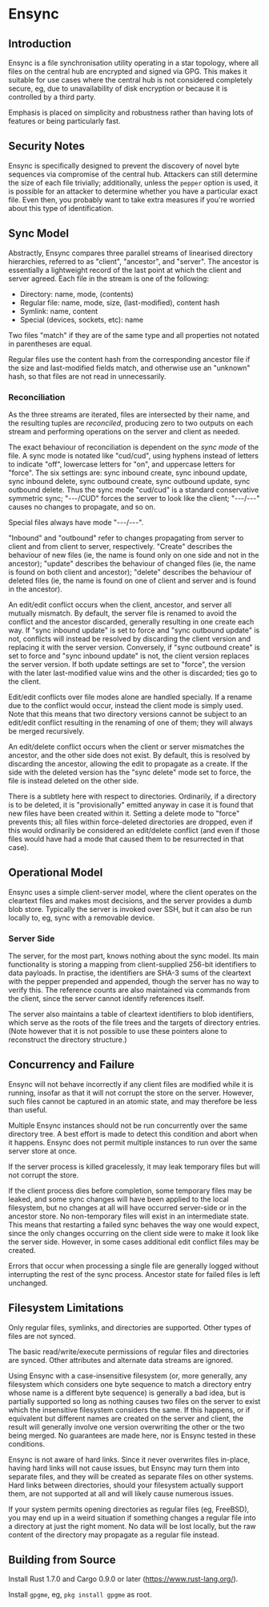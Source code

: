 Ensync
======

Introduction
------------

Ensync is a file synchronisation utility operating in a star topology, where
all files on the central hub are encrypted and signed via GPG. This makes it
suitable for use cases where the central hub is not considered completely
secure, eg, due to unavailability of disk encryption or because it is
controlled by a third party.

Emphasis is placed on simplicity and robustness rather than having lots of
features or being particularly fast.

Security Notes
--------------

Ensync is specifically designed to prevent the discovery of novel byte
sequences via compromise of the central hub. Attackers can still determine the
size of each file trivially; additionally, unless the `pepper` option is used,
it is possible for an attacker to determine whether you have a particular exact
file. Even then, you probably want to take extra measures if you're worried
about this type of identification.

Sync Model
----------

Abstractly, Ensync compares three parallel streams of linearised directory
hierarchies, referred to as "client", "ancestor", and "server". The ancestor is
essentially a lightweight record of the last point at which the client and
server agreed. Each file in the stream is one of the following:

- Directory: name, mode, (contents)
- Regular file: name, mode, size, (last-modified), content hash
- Symlink: name, content
- Special (devices, sockets, etc): name

Two files "match" if they are of the same type and all properties not notated
in parentheses are equal.

Regular files use the content hash from the corresponding ancestor file if the
size and last-modified fields match, and otherwise use an "unknown" hash, so
that files are not read in unnecessarily.

### Reconciliation

As the three streams are iterated, files are intersected by their name, and the
resulting tuples are _reconciled_, producing zero to two outputs on each
stream and performing operations on the server and client as needed.

The exact behaviour of reconciliation is dependent on the _sync mode_ of the
file. A sync mode is notated like "cud/cud", using hyphens instead of letters
to indicate "off", lowercase letters for "on", and uppercase letters for
"force". The six settings are: sync inbound create, sync inbound update, sync
inbound delete, sync outbound create, sync outbound update, sync outbound
delete. Thus the sync mode "cud/cud" is a standard conservative symmetric sync;
"---/CUD" forces the server to look like the client; "---/---" causes no
changes to propagate, and so on.

Special files always have mode "---/---".

"Inbound" and "outbound" refer to changes propagating from server to client and
from client to server, respectively. "Create" describes the behaviour of new
files (ie, the name is found only on one side and not in the ancestor);
"update" describes the behaviour of changed files (ie, the name is found on
both client and ancestor); "delete" describes the behaviour of deleted files
(ie, the name is found on one of client and server and is found in the
ancestor).

An edit/edit conflict occurs when the client, ancestor, and server all mutually
mismatch. By default, the server file is renamed to avoid the conflict and the
ancestor discarded, generally resulting in one create each way. If "sync
inbound update" is set to force and "sync outbound update" is not, conflicts
will instead be resolved by discarding the client version and replacing it with
the server version. Conversely, if "sync outbound create" is set to force and
"sync inbound update" is not, the client version replaces the server version.
If both update settings are set to "force", the version with the later
last-modified value wins and the other is discarded; ties go to the client.

Edit/edit conflicts over file modes alone are handled specially. If a rename
due to the conflict would occur, instead the client mode is simply used. Note
that this means that two directory versions cannot be subject to an edit/edit
conflict resulting in the renaming of one of them; they will always be merged
recursively.

An edit/delete conflict occurs when the client or server mismatches the
ancestor, and the other side does not exist. By default, this is resolved by
discarding the ancestor, allowing the edit to propagate as a create. If the
side with the deleted version has the "sync delete" mode set to force, the file
is instead deleted on the other side.

There is a subtlety here with respect to directories. Ordinarily, if a
directory is to be deleted, it is "provisionally" emitted anyway in case it is
found that new files have been created within it. Setting a delete mode to
"force" prevents this; all files within force-deleted directories are dropped,
even if this would ordinarily be considered an edit/delete conflict (and even
if those files would have had a mode that caused them to be resurrected in that
case).

Operational Model
-----------------

Ensync uses a simple client-server model, where the client operates on the
cleartext files and makes most decisions, and the server provides a dumb blob
store. Typically the server is invoked over SSH, but it can also be run locally
to, eg, sync with a removable device.

### Server Side

The server, for the most part, knows nothing about the sync model. Its main
functionality is storing a mapping from client-supplied 256-bit identifiers to
data payloads. In practise, the identifiers are SHA-3 sums of the cleartext
with the pepper prepended and appended, though the server has no way to verify
this. The reference counts are also maintained via commands from the client,
since the server cannot identify references itself.

The server also maintains a table of cleartext identifiers to blob identifiers,
which serve as the roots of the file trees and the targets of directory
entries. (Note however that it is not possible to use these pointers alone to
reconstruct the directory structure.)

Concurrency and Failure
-----------------------

Ensync will not behave incorrectly if any client files are modified while it is
running, insofar as that it will not corrupt the store on the server. However,
such files cannot be captured in an atomic state, and may therefore be less
than useful.

Multiple Ensync instances should not be run concurrently over the same
directory tree. A best effort is made to detect this condition and abort when
it happens. Ensync does not permit multiple instances to run over the same
server store at once.

If the server process is killed gracelessly, it may leak temporary files but
will not corrupt the store.

If the client process dies before completion, some temporary files may be
leaked, and some sync changes will have been applied to the local filesystem,
but no changes at all will have occurred server-side or in the ancestor store.
No non-temporary files will exist in an intermediate state. This means that
restarting a failed sync behaves the way one would expect, since the only
changes occurring on the client side were to make it look like the server side.
However, in some cases additional edit conflict files may be created.

Errors that occur when processing a single file are generally logged without
interrupting the rest of the sync process. Ancestor state for failed files is
left unchanged.

Filesystem Limitations
----------------------

Only regular files, symlinks, and directories are supported. Other types of
files are not synced.

The basic read/write/execute permissions of regular files and directories are
synced. Other attributes and alternate data streams are ignored.

Using Ensync with a case-insensitive filesystem (or, more generally, any
filesystem which considers one byte sequence to match a directory entry whose
name is a different byte sequence) is generally a bad idea, but is partially
supported so long as nothing causes two files on the server to exist which the
insensitive filesystem considers the same. If this happens, or if equivalent
but different names are created on the server and client, the result will
generally involve one version overwriting the other or the two being merged. No
guarantees are made here, nor is Ensync tested in these conditions.

Ensync is not aware of hard links. Since it never overwrites files in-place,
having hard links will not cause issues, but Ensync may turn them into separate
files, and they will be created as separate files on other systems. Hard links
between directories, should your filesystem actually support them, are not
supported at all and will likely cause numerous issues.

If your system permits opening directories as regular files (eg, FreeBSD), you
may end up in a weird situation if something changes a regular file into a
directory at just the right moment. No data will be lost locally, but the raw
content of the directory may propagate as a regular file instead.

Building from Source
--------------------

Install Rust 1.7.0 and Cargo 0.9.0 or later (https://www.rust-lang.org/).

Install `gpgme`, eg, `pkg install gpgme` as root.
